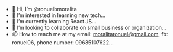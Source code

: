 - 👋 Hi, I’m @ronuelbmoralita
- 👀 I’m interested in learning new tech...
- 🌱 I’m currently learning React JS...
- 💞️ I’m looking to collaborate on small business or organization...
- 📫 How to reach me at my email: moralitaronuel@gmail.com, fb: ronuel06, phone number: 09635107622...

<!---
ronuelbmoralita/ronuelbmoralita is a ✨ special ✨ repository because its `README.md` (this file) appears on your GitHub profile.
You can click the Preview link to take a look at your changes.
--->
